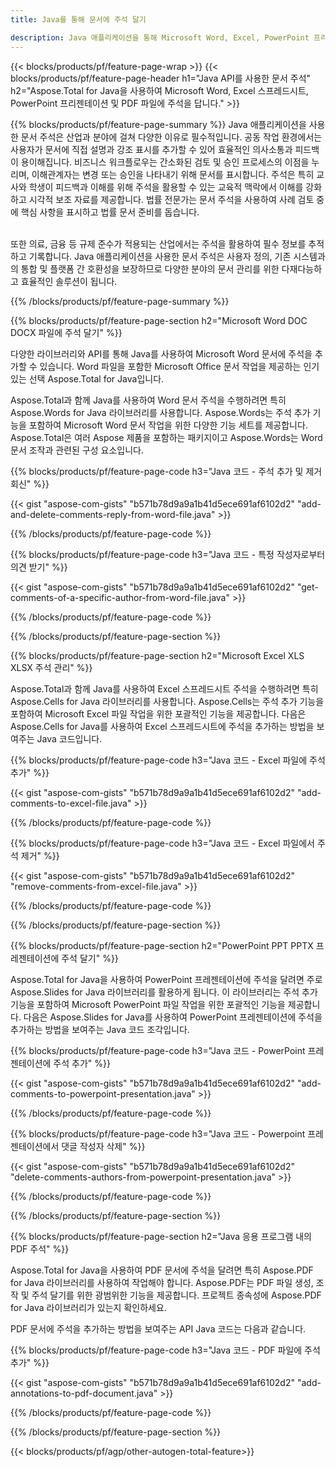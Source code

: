 ```yaml
---
title: Java를 통해 문서에 주석 달기 

description: Java 애플리케이션을 통해 Microsoft Word, Excel, PowerPoint 프리젠테이션 및 PDF 파일에 주석을 답니다. 쉽게 주석을 지웁니다.
---
```


{{< blocks/products/pf/feature-page-wrap >}}
{{< blocks/products/pf/feature-page-header h1="Java API를 사용한 문서 주석" h2="Aspose.Total for Java을 사용하여 Microsoft Word, Excel 스프레드시트, PowerPoint 프리젠테이션 및 PDF 파일에 주석을 답니다." >}}

{{% blocks/products/pf/feature-page-summary %}}
Java 애플리케이션을 사용한 문서 주석은 산업과 분야에 걸쳐 다양한 이유로 필수적입니다. 공동 작업 환경에서는 사용자가 문서에 직접 설명과 강조 표시를 추가할 수 있어 효율적인 의사소통과 피드백이 용이해집니다. 비즈니스 워크플로우는 간소화된 검토 및 승인 프로세스의 이점을 누리며, 이해관계자는 변경 또는 승인을 나타내기 위해 문서를 표시합니다. 주석은 특히 교사와 학생이 피드백과 이해를 위해 주석을 활용할 수 있는 교육적 맥락에서 이해를 강화하고 시각적 보조 자료를 제공합니다. 법률 전문가는 문서 주석을 사용하여 사례 검토 중에 핵심 사항을 표시하고 법률 문서 준비를 돕습니다. <br /><br />

또한 의료, 금융 등 규제 준수가 적용되는 산업에서는 주석을 활용하여 필수 정보를 추적하고 기록합니다. Java 애플리케이션을 사용한 문서 주석은 사용자 정의, 기존 시스템과의 통합 및 플랫폼 간 호환성을 보장하므로 다양한 분야의 문서 관리를 위한 다재다능하고 효율적인 솔루션이 됩니다.

{{% /blocks/products/pf/feature-page-summary  %}}

{{% blocks/products/pf/feature-page-section  h2="Microsoft Word DOC DOCX 파일에 주석 달기" %}}

다양한 라이브러리와 API를 통해 Java를 사용하여 Microsoft Word 문서에 주석을 추가할 수 있습니다. Word 파일을 포함한 Microsoft Office 문서 작업을 제공하는 인기 있는 선택 Aspose.Total for Java입니다.   <br />

Aspose.Total과 함께 Java를 사용하여 Word 문서 주석을 수행하려면 특히 Aspose.Words for Java 라이브러리를 사용합니다. Aspose.Words는 주석 추가 기능을 포함하여 Microsoft Word 문서 작업을 위한 다양한 기능 세트를 제공합니다. Aspose.Total은 여러 Aspose 제품을 포함하는 패키지이고 Aspose.Words는 Word 문서 조작과 관련된 구성 요소입니다.<br />

{{% blocks/products/pf/feature-page-code h3="Java 코드 - 주석 추가 및 제거 회신" %}}

{{< gist "aspose-com-gists" "b571b78d9a9a1b41d5ece691af6102d2" "add-and-delete-comments-reply-from-word-file.java" >}}

{{% /blocks/products/pf/feature-page-code  %}}

{{% blocks/products/pf/feature-page-code h3="Java 코드 - 특정 작성자로부터 의견 받기" %}}

{{< gist "aspose-com-gists" "b571b78d9a9a1b41d5ece691af6102d2" "get-comments-of-a-specific-author-from-word-file.java" >}}

{{% /blocks/products/pf/feature-page-code  %}}

{{% /blocks/products/pf/feature-page-section %}}

{{% blocks/products/pf/feature-page-section  h2="Microsoft Excel XLS XLSX 주석 관리" %}}

Aspose.Total과 함께 Java를 사용하여 Excel 스프레드시트 주석을 수행하려면 특히 Aspose.Cells for Java 라이브러리를 사용합니다. Aspose.Cells는 주석 추가 기능을 포함하여 Microsoft Excel 파일 작업을 위한 포괄적인 기능을 제공합니다. 다음은 Aspose.Cells for Java를 사용하여 Excel 스프레드시트에 주석을 추가하는 방법을 보여주는 Java 코드입니다.<br />

{{% blocks/products/pf/feature-page-code h3="Java 코드 - Excel 파일에 주석 추가" %}}

{{< gist "aspose-com-gists" "b571b78d9a9a1b41d5ece691af6102d2" "add-comments-to-excel-file.java" >}}

{{% /blocks/products/pf/feature-page-code  %}}

{{% blocks/products/pf/feature-page-code h3="Java 코드 - Excel 파일에서 주석 제거" %}}

{{< gist "aspose-com-gists" "b571b78d9a9a1b41d5ece691af6102d2" "remove-comments-from-excel-file.java" >}}

{{% /blocks/products/pf/feature-page-code  %}}

{{% /blocks/products/pf/feature-page-section %}}

{{% blocks/products/pf/feature-page-section  h2="PowerPoint PPT PPTX 프레젠테이션에 주석 달기" %}}

Aspose.Total for Java을 사용하여 PowerPoint 프레젠테이션에 주석을 달려면 주로 Aspose.Slides for Java 라이브러리를 활용하게 됩니다. 이 라이브러리는 주석 추가 기능을 포함하여 Microsoft PowerPoint 파일 작업을 위한 포괄적인 기능을 제공합니다. 다음은 Aspose.Slides for Java를 사용하여 PowerPoint 프레젠테이션에 주석을 추가하는 방법을 보여주는 Java 코드 조각입니다.<br />

{{% blocks/products/pf/feature-page-code h3="Java 코드 - PowerPoint 프레젠테이션에 주석 추가" %}}

{{< gist "aspose-com-gists" "b571b78d9a9a1b41d5ece691af6102d2" "add-comments-to-powerpoint-presentation.java" >}}

{{% /blocks/products/pf/feature-page-code  %}}

{{% blocks/products/pf/feature-page-code h3="Java 코드 - Powerpoint 프레젠테이션에서 댓글 작성자 삭제" %}}

{{< gist "aspose-com-gists" "b571b78d9a9a1b41d5ece691af6102d2" "delete-comments-authors-from-powerpoint-presentation.java" >}}

{{% /blocks/products/pf/feature-page-code  %}}

{{% /blocks/products/pf/feature-page-section %}}

{{% blocks/products/pf/feature-page-section  h2="Java 응용 프로그램 내의 PDF 주석" %}}

Aspose.Total for Java을 사용하여 PDF 문서에 주석을 달려면 특히 Aspose.PDF for Java 라이브러리를 사용하여 작업해야 합니다. Aspose.PDF는 PDF 파일 생성, 조작 및 주석 달기를 위한 광범위한 기능을 제공합니다. 프로젝트 종속성에 Aspose.PDF for Java 라이브러리가 있는지 확인하세요. 

PDF 문서에 주석을 추가하는 방법을 보여주는 API Java 코드는 다음과 같습니다.<br />

{{% blocks/products/pf/feature-page-code h3="Java 코드 - PDF 파일에 주석 추가" %}}

{{< gist "aspose-com-gists" "b571b78d9a9a1b41d5ece691af6102d2" "add-annotations-to-pdf-document.java" >}}

{{% /blocks/products/pf/feature-page-code  %}}

{{% /blocks/products/pf/feature-page-section %}}

{{< blocks/products/pf/agp/other-autogen-total-feature>}}